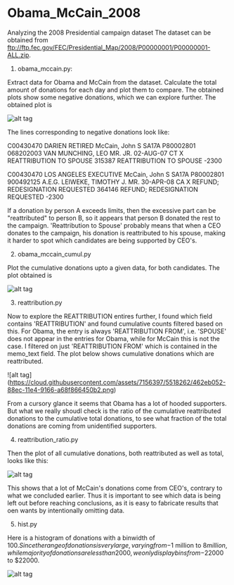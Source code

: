 Obama_McCain_2008
=================

Analyzing the 2008 Presidential campaign dataset
The dataset can be obtained from ftp://ftp.fec.gov/FEC/Presidential_Map/2008/P00000001/P00000001-ALL.zip.

1) obama_mccain.py:

Extract data for Obama and McCain from the dataset. Calculate the total amount of donations for each day and plot them to compare. The obtained plots show some negative donations, which we can explore further. The obtained plot is 

![alt tag]( https://cloud.githubusercontent.com/assets/7156397/5517637/59994242-88bf-11e4-9dbe-76d9966a7965.png)

The lines corresponding to negative donations look like:

C00430470   DARIEN  RETIRED McCain, John S  SA17A   P80002801   068202003       VAN MUNCHING, LEO MR. JR.   02-AUG-07   CT  X   REATTRIBUTION TO SPOUSE 315387  REATTRIBUTION TO SPOUSE -2300

C00430470   LOS ANGELES EXECUTIVE   McCain, John S  SA17A   P80002801   900492125   A.E.G.  LEIWEKE, TIMOTHY J. MR. 30-APR-08   CA  X   REFUND; REDESIGNATION REQUESTED 364146  REFUND; REDESIGNATION REQUESTED -2300

If a donation by person A exceeds limits, then the excessive part can be "reattributed" to person B, so it appears that person B donated the rest to the campaign. 'Reattribution to Spouse' probably means that when a CEO donates to the campaign, his donation is reattributed to his spouse, making it harder to spot which candidates are being supported by CEO's.

2) obama_mccain_cumul.py

Plot the cumulative donations upto a given data, for both candidates. The plot obtained is

![alt tag](https://cloud.githubusercontent.com/assets/7156397/5517688/948f4a40-88c4-11e4-9f76-77b91b0540ac.png)


3) reattribution.py

Now to explore the REATTRIBUTION entires further, I found which field contains 'REATTRIBUTION' and found cumulative counts filtered based on this. For Obama, the entry is always 'REATTRIBUTION FROM', i.e. 'SPOUSE' does not appear in the entries for Obama, while for McCain this is not the case. I filtered on just 'REATTRIBUTION FROM' which is contained in the memo_text field. The plot below shows cumulative donations which are reattributed.

![alt tag] (https://cloud.githubusercontent.com/assets/7156397/5518262/462eb052-88ec-11e4-9166-a68f866450b2.png)

From a cursory glance it seems that Obama has a lot of hooded supporters. But what we really shoudl check is the ratio of the cumulative reattributed donations to the cumulative total donations, to see what fraction of the total
donations are coming from unidentified supporters.

4) reattribution_ratio.py

Then the plot of all cumulative donations, both reattributed as well as total, looks like this:

![alt tag](https://cloud.githubusercontent.com/assets/7156397/5518583/d3e096e4-88fc-11e4-9892-15b6def6afa4.png)

This shows that a lot of McCain's donations come from CEO's, contrary to what we concluded earlier. Thus it is important to see which data is being left out before reaching conclusions, as it is easy to fabricate results that oen wants by intentionally omitting data.

5) hist.py

Here is a histogram of donations with a binwidth of $100. Since the range of donations is very large, varying from -$1 million to $8 million, while majority of donations are less than 2000, we only display bins from -$22000 to $22000.

![alt tag](https://cloud.githubusercontent.com/assets/7156397/5519103/bee0cfa6-8911-11e4-8866-f90915a98c66.png)
